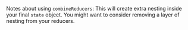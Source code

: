 
Notes about using `combineReducers`:
This will create extra nesting inside your final `state` object.
You might want to consider removing a layer of nesting from your reducers.

